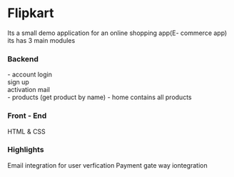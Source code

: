 <h1> Flipkart</h1>

<body>
  Its a small demo application for an online shopping app(E- commerce app)
  its has 3 main modules

  <H3>Backend</H3>
  - account 
      login <br>
      sign up<br>
      activation mail<br>
  - products
      (get product by name)
  - home
     contains all products
     
 <H3>Front - End</H3>  
   HTML & CSS

 <H3>Highlights</H3>
   Email integration for user verfication
   Payment gate way iontegration
   
      
</body>
